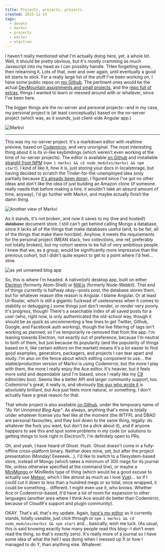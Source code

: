 ```yaml
---
title: Projects, projects, projects.
created: 2015-12-15
tags:
  - devmtn
  - markvi
  - projects
  - editor
  - electron
---
```


I haven't really mentioned what I'm actually doing here, yet, a whole lot. Well,
it should be pretty obvious, but it's mostly cramming as much Javascript into my
head as I can possibly handle. THen forgetting some, then relearning it. Lots of
that, over and over again, until eventually a good bit starts to stick. For a
really large list of the stuff I've been working on, I have some public repos on
[my Github](https://github.com/zacanger). The pertinent ones would be the actual
[DevMountain assignments and small
projects](https://github.com/zacanger/devmtn.git), and the [repo full of
extras](https://github.com/zacanger/excerpts-and-excersises.git), things I
wanted to learn or messed around with or whatever, since I've been here.

The bigger things are the no-server and personal projects--and in my case, my
personal project is (at least conceptually) based on the no-server project
(which was, as it sounds, just client-side Angular app.)

![Markvi](http://zacanger.com/blog/assets/img/markvi-1.jpg)

--------

This was my no-server project. It's a markdown editor with realtime preview,
based on [Codemirror](https://codemirror.net/), and very unoriginal. The most
interesting thing about it is its vi-like keybindings (which weren't even
working at the time of no-server projects). The editor is available [on
Github](https://github.com/zacanger/markvi) and installable [straight from
NPM](https://www.npmjs.com/package/markvi) (`npm i markvi && cd
node_modules/markvi && npm start`). I kind of like it, how it is, just storing
your docs in localstorage, but having decided to scratch the
Tinder-for-the-unemployed idea (only partially because [it's already been
done](http://www.jobrapp.com/)), I figured since I've got no other ideas and
don't like the idea of just building an Amazon clone (if someone really needs
that before making a hire, it wouldn't take an absurd amount of time, anyway),
I'd go further with Markvi, and maybe actually finish the damn thing.

![Another view of Markvi](http://zacanger.com/blog/assets/img/markvi-2.jpg)

As it stands, it's not broken, and now it saves to my (live and hosted!)
~~database~~ document store. I still can't get behind calling Mongo a
database, since it lacks all of the things that make databases useful (and, to
be fair, all of the things that make them horrible). Anyhow, it meets the
requirements for the personal project (MEAN stack, two collections, one ref,
preferably not totally broken), but my cohort seems to be full of very
ambitious people. I knew that we, as a group, would be significantly more
impressive than the previous cohort, but I didn't quite expect to get to a
point where I'd feel... slow.

![as yet unnamed blog app](http://zacanger.com/blog/assets/img/ayuba.png)

So, this is where I'm headed. A native(ish) desktop app, built on either
[Electron](http://electron.atom.io) (formerly Atom-Shell) or
[NW.js](http://nwjs.io/) (formerly Node-Webkit). That end of things currently
is halfway okay--posts post, the database stores them, but for whatever reason
(the reason is Angular. I blame Angular. Or at least UI-Router, which is still
a gigantic fuckwad of uselessness when it comes to stability or debugging.)
some things just don't render, or render very poorly. It's progress, though!
There's a searchable index of all saved posts for a user (who, right now, is
only authenticated the old-school way, though it should be as quick as
uncommenting a few lines to get Twitter, Github, Google, and Facebook auth
working), though the live filtering of tags isn't working as planned, so I've
temporarily re-removed that from the app. I'm leaning towards Electron, not
exactly out of preference, because I'm neutral to both of them, but just
because its popularity (and the popularity of things based on it, like certain
editors on the market) means it's a lot easier to find good examples,
generators, packagers, and projects I can tear apart and study. I'm also on
the fence about which editing component to use... the stable/production
version of Markvi is using Codemirror, but the more I play with them, the more
I really enjoy the Ace editor. It's heavier, but it feels more solid and
dependable (and I'm biased, since I really like my [C9](https://c9.io/)
editor/dev box). Seems like a better API and larger community support, too.
Codemirror's great, it really is, and obviously [the guy who wrote
it](http://marijnhaverbeke.nl/) is absolutely brilliant, but Ace just feels
more natural, or something. I don't actually have a great reason for that.

That whole project is also available [on
Github](https://github.com/zacanger/ayuba.git), under the temporary name of
_"As Yet Unnamed Blog App"_. As always, anything that's mine is totally under
whatever license you feel like at the moment (the WTFPL and DBAD are personal
favourites, and they boil down to the same thing, legally: do whatever the
fuck you want, but don't be a dick about it), and if anyone happens to see
this and spot some problems in my code (or solutions to getting things to look
right in Electron?), I'm definitely open to PRs.

Oh, and yeah, I have heard of Ghost. Hush. Ghost doesn't come in a
fully-offline cross-platform binary. Neither does mine, yet, but after the
project presentation (Monday! Eeeeeek...), I'd like to switch to a
filesystem-based store, instead of Mongo (which takes a minimum of 300 megs
for its journal file, unless otherwise specified at the command line), or
maybe a [MiniMongo](https://www.meteor.com/mini-databases) or MiniRedis type
of thing (which would be a good excuse to actually use
[Meteor](https://www.meteor.com/), which I like almost as much as I love
[Vue](http://vuejs.org/))... so if I could cut it down to less than a hundred
megs or so total, once wrapped, it could be something... different. I might
even use it, who knows. Whether Ace or Codemirror-based, it'd have a lot of
room for expansion to other languages (another area where I think Ace would do
better than Codemirror, because of Cloud9's support and plugin community).

OKAY. That's all, that's my update. Again, [here's my
editor](http://devpost.com/software/markvi) as it currently stands, totally
useable, just click through or `npm i markvi && cd node_modules/markvi && npm
start` and... basically, wish me luck. (As usual, this is said knowing exactly
how many people read this blog--I don't even read the thing, so that's exactly
zero). It's really more of a journal so I have some idea of what the hell I
was doing when I messed up X or how I managed to do Y, than anything else.
Whatever.
